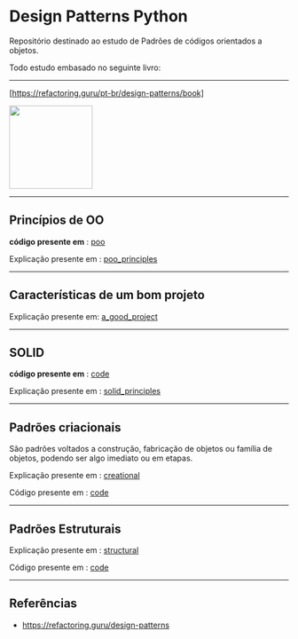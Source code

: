
# Design Patterns Python

Repositório destinado ao estudo de Padrões de códigos orientados a objetos.


Todo estudo embasado no seguinte livro: 

<hr>

[https://refactoring.guru/pt-br/design-patterns/book]

<img height="150" src="https://files.passeidireto.com/0aa57a40-26ca-43b1-8659-720f1ecd6f86/bg1.png"/>

<hr>

## Princípios de OO

**código presente em** : [poo](/poo/)

Explicação presente em : [poo_principles](/poo/README.md)

<hr>

## Características de um bom projeto


Explicação presente em: [a_good_project](/a_good_project/README.md)

<hr>

## SOLID 

**código presente em** : [code](/solid/)

Explicação presente em : [solid_principles](/solid/README.md)

<hr>

## Padrões criacionais 

São padrões voltados a construção, fabricação de objetos ou família de objetos, podendo ser algo imediato ou em etapas.

Explicação presente em : [creational](/_creational/readme.md)

Código presente em : [code](/_creational/)

<hr>


## Padrões Estruturais

Explicação presente em : [structural](/_structural/readme.md)

Código presente em : [code](/_structural/)
<hr>

## Referências

- https://refactoring.guru/design-patterns
